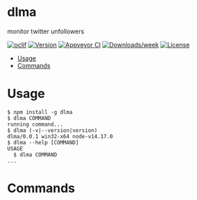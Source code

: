 dlma
====

monitor twitter unfollowers

[![oclif](https://img.shields.io/badge/cli-oclif-brightgreen.svg)](https://oclif.io)
[![Version](https://img.shields.io/npm/v/dlma.svg)](https://npmjs.org/package/dlma)
[![Appveyor CI](https://ci.appveyor.com/api/projects/status/github/async36129/dlma?branch=master&svg=true)](https://ci.appveyor.com/project/async36129/dlma/branch/master)
[![Downloads/week](https://img.shields.io/npm/dw/dlma.svg)](https://npmjs.org/package/dlma)
[![License](https://img.shields.io/npm/l/dlma.svg)](https://github.com/async36129/dlma/blob/master/package.json)

<!-- toc -->
* [Usage](#usage)
* [Commands](#commands)
<!-- tocstop -->
# Usage
<!-- usage -->
```sh-session
$ npm install -g dlma
$ dlma COMMAND
running command...
$ dlma (-v|--version|version)
dlma/0.0.1 win32-x64 node-v14.17.0
$ dlma --help [COMMAND]
USAGE
  $ dlma COMMAND
...
```
<!-- usagestop -->
# Commands
<!-- commands -->

<!-- commandsstop -->
